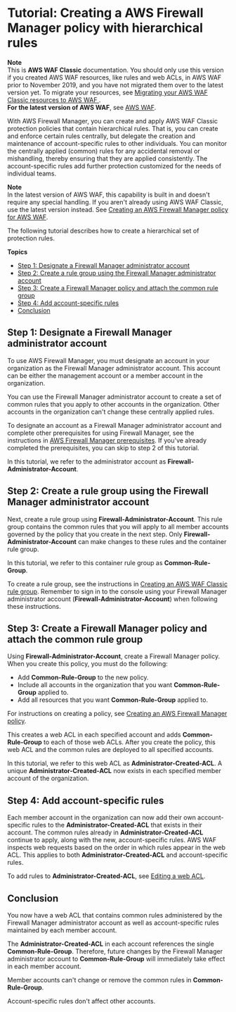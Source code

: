 # Tutorial: Creating a AWS Firewall Manager policy with hierarchical rules<a name="hierarchical-rules"></a>

**Note**  
This is **AWS WAF Classic** documentation\. You should only use this version if you created AWS WAF resources, like rules and web ACLs, in AWS WAF prior to November 2019, and you have not migrated them over to the latest version yet\. To migrate your resources, see [Migrating your AWS WAF Classic resources to AWS WAF ](waf-migrating-from-classic.md)\.  
**For the latest version of AWS WAF**, see [AWS WAF](waf-chapter.md)\. 

With AWS Firewall Manager, you can create and apply AWS WAF Classic protection policies that contain hierarchical rules\. That is, you can create and enforce certain rules centrally, but delegate the creation and maintenance of account\-specific rules to other individuals\. You can monitor the centrally applied \(common\) rules for any accidental removal or mishandling, thereby ensuring that they are applied consistently\. The account\-specific rules add further protection customized for the needs of individual teams\.

**Note**  
In the latest version of AWS WAF, this capability is built in and doesn't require any special handling\. If you aren't already using AWS WAF Classic, use the latest version instead\. See [Creating an AWS Firewall Manager policy for AWS WAF](create-policy.md#creating-firewall-manager-policy-for-waf)\.

The following tutorial describes how to create a hierarchical set of protection rules\. 

**Topics**
+ [Step 1: Designate a Firewall Manager administrator account](#hierarchical-rules-set-firewall-administrator)
+ [Step 2: Create a rule group using the Firewall Manager administrator account](#hierarchical-rules-create-a-rule-group)
+ [Step 3: Create a Firewall Manager policy and attach the common rule group](#hierarchical-rules-create-policy)
+ [Step 4: Add account\-specific rules](#hierarchical-rules-add-account-specific-rules)
+ [Conclusion](#hierarchical-rules-conclusion)

## Step 1: Designate a Firewall Manager administrator account<a name="hierarchical-rules-set-firewall-administrator"></a>

To use AWS Firewall Manager, you must designate an account in your organization as the Firewall Manager administrator account\. This account can be either the management account or a member account in the organization\. 

You can use the Firewall Manager administrator account to create a set of common rules that you apply to other accounts in the organization\. Other accounts in the organization can't change these centrally applied rules\.

To designate an account as a Firewall Manager administrator account and complete other prerequisites for using Firewall Manager, see the instructions in [AWS Firewall Manager prerequisites](fms-prereq.md)\. If you've already completed the prerequisites, you can skip to step 2 of this tutorial\. 

In this tutorial, we refer to the administrator account as **Firewall\-Administrator\-Account**\.

## Step 2: Create a rule group using the Firewall Manager administrator account<a name="hierarchical-rules-create-a-rule-group"></a>

Next, create a rule group using **Firewall\-Administrator\-Account**\. This rule group contains the common rules that you will apply to all member accounts governed by the policy that you create in the next step\. Only **Firewall\-Administrator\-Account** can make changes to these rules and the container rule group\.

In this tutorial, we refer to this container rule group as **Common\-Rule\-Group**\.

To create a rule group, see the instructions in [Creating an AWS WAF Classic rule group](classic-create-rule-group.md)\. Remember to sign in to the console using your Firewall Manager administrator account \(**Firewall\-Administrator\-Account**\) when following these instructions\.

## Step 3: Create a Firewall Manager policy and attach the common rule group<a name="hierarchical-rules-create-policy"></a>

Using **Firewall\-Administrator\-Account**, create a Firewall Manager policy\. When you create this policy, you must do the following:
+ Add **Common\-Rule\-Group** to the new policy\.
+ Include all accounts in the organization that you want **Common\-Rule\-Group** applied to\.
+ Add all resources that you want **Common\-Rule\-Group** applied to\.

For instructions on creating a policy, see [Creating an AWS Firewall Manager policy](create-policy.md)\.

This creates a web ACL in each specified account and adds **Common\-Rule\-Group** to each of those web ACLs\. After you create the policy, this web ACL and the common rules are deployed to all specified accounts\.

In this tutorial, we refer to this web ACL as **Administrator\-Created\-ACL**\. A unique **Administrator\-Created\-ACL** now exists in each specified member account of the organization\. 

## Step 4: Add account\-specific rules<a name="hierarchical-rules-add-account-specific-rules"></a>

Each member account in the organization can now add their own account\-specific rules to the **Administrator\-Created\-ACL** that exists in their account\. The common rules already in **Administrator\-Created\-ACL** continue to apply, along with the new, account\-specific rules\. AWS WAF inspects web requests based on the order in which rules appear in the web ACL\. This applies to both **Administrator\-Created\-ACL** and account\-specific rules\.

To add rules to **Administrator\-Created\-ACL**, see [Editing a web ACL](web-acl-editing.md)\.

## Conclusion<a name="hierarchical-rules-conclusion"></a>

You now have a web ACL that contains common rules administered by the Firewall Manager administrator account as well as account\-specific rules maintained by each member account\.

The **Administrator\-Created\-ACL** in each account references the single **Common\-Rule\-Group**\. Therefore, future changes by the Firewall Manager administrator account to **Common\-Rule\-Group** will immediately take effect in each member account\.

Member accounts can't change or remove the common rules in **Common\-Rule\-Group**\.

Account\-specific rules don't affect other accounts\.